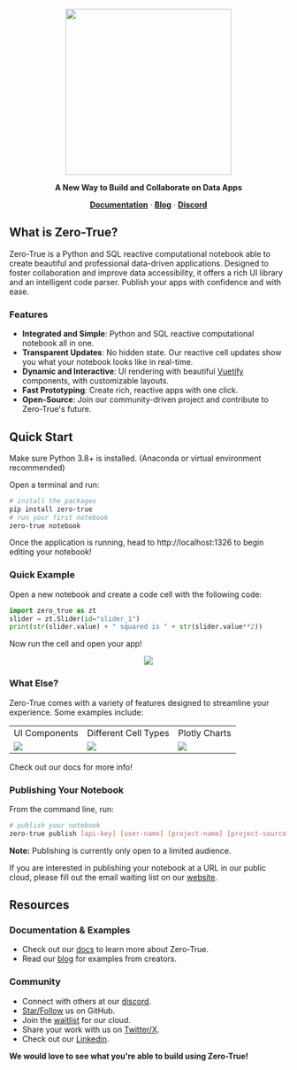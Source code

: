 <p align="center">
  <a href="https://zero-true.com/">
    <img src="https://github.com/HonkaDonka/zero-true/assets/30189257/9c96ddca-2201-4864-a726-4d4c2701b53e" width="300">
  </a>
</p>

<p align="center">
  <b>A New Way to Build and Collaborate on Data Apps</b>
</p>
  
<p align="center">
  <a href="https://docs.zero-true.com/" target="_blank"><strong>Documentation</strong></a> ·
  <a href="https://medium.com/zero-true" target="_blank"><strong>Blog</strong></a> ·
  <a href="https://discord.gg/YDFeP9hFte" target="_blank"><strong>Discord</strong></a> <!-- Add Discord link or change -->
</p>

## What is Zero-True?

Zero-True is a Python and SQL reactive computational notebook able to create beautiful and 
professional data-driven applications. Designed to foster collaboration and improve data
accessibility, it offers a rich UI library and an intelligent code parser. Publish your 
apps with confidence and with ease. 

### Features

- **Integrated and Simple**: Python and SQL reactive computational notebook all in one.
- **Transparent Updates**: No hidden state. Our reactive cell updates show you what your notebook looks like in real-time.
- **Dynamic and Interactive**: UI rendering with beautiful [Vuetify](https://vuetifyjs.com/en/) components, with customizable layouts.
- **Fast Prototyping**: Create rich, reactive apps with one click.
- **Open-Source**: Join our community-driven project and contribute to Zero-True's future.

## Quick Start

Make sure Python 3.8+ is installed. (Anaconda or virtual environment recommended)

Open a terminal and run:

```bash
# install the packages
pip install zero-true
# run your first notebook
zero-true notebook
```

Once the application is running, head to http://localhost:1326 to begin editing your 
notebook!

### Quick Example

Open a new notebook and create a code cell with the following code:

```python
import zero_true as zt
slider = zt.Slider(id="slider_1")
print(str(slider.value) + " squared is " + str(slider.value**2))
```

Now run the cell and open your app!

<p align="center">
  <img src="https://media.giphy.com/media/v1.Y2lkPTc5MGI3NjExMnpvbmRwZXh3YXcwMml1YjgxMm05bXc0MDVlMWZ3NWVzZGJ3bnNudyZlcD12MV9pbnRlcm5hbF9naWZfYnlfaWQmY3Q9Zw/a6xAYpoHEVqHqoJlsp/giphy.gif">
</p>

### What Else?

Zero-True comes with a variety of features designed to streamline your experience. Some examples include: 

<table border="0">
  <tr>
    <td>UI Components</td>
    <td>Different Cell Types</td>
    <td>Plotly Charts</td>
  </tr>
  <tr>
    <td>
      <a target="_blank" href="https://docs.zero-true.com/ui_components/index.html">
        <img src="https://github.com/HonkaDonka/zero-true/assets/30189257/d72da346-6310-4d36-ac02-4dcb72b76547" style="max-height:150px; width:auto; display:block;">
      </a>
    </td>
    <td>
      <a target="_blank" href="https://docs.zero-true.com/cell_types.html">
        <img src="https://github.com/HonkaDonka/zero-true/assets/30189257/ae6c311b-5d1d-4efe-968a-a1e398a17d7e" style="max-height:150px; width:auto; display:block;">
      </a>
    </td>
    <td>
      <a target="_blank" href="https://docs.zero-true.com/ui_components/plotly.html">
        <img src="https://github.com/HonkaDonka/zero-true/assets/30189257/e456c9ca-bd61-4284-a3f7-cef2b84007a2" style="max-height:150px; width:auto; display:block;">
      </a>
    </td>
  </tr>
</table>

Check out our docs for more info!

### Publishing Your Notebook


From the command line, run: 

```bash
# publish your notebook
zero-true publish [api-key] [user-name] [project-name] [project-source]
```

**Note:** Publishing is currently only open to a limited audience. 

If you are interested in publishing your notebook at a URL in our public cloud, please fill out the email waiting list on our [website](https://zero-true.com/).

## Resources

### Documentation & Examples
- Check out our [docs](https://docs.zero-true.com/index.html) to learn more about Zero-True.
- Read our [blog](https://medium.com/zero-true) for examples from creators.
### Community
- Connect with others at our [discord](https://discord.gg/YDFeP9hFte).
- [Star/Follow](https://github.com/Zero-True) us on GitHub.
- Join the [waitlist](https://zero-true.com/) for our cloud.
- Share your work with us on [Twitter/X](https://twitter.com/ZeroTrueML).
- Check out our [Linkedin](https://www.linkedin.com/company/zero-true).

**We would love to see what you're able to build using Zero-True!**
